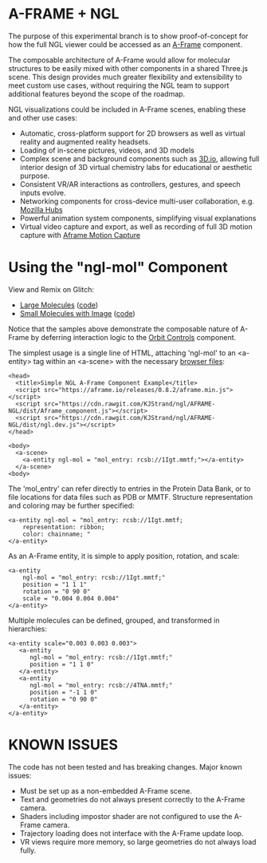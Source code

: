 
A-FRAME + NGL
================

The purpose of this experimental branch is to show proof-of-concept for how the full NGL viewer could be accessed as an [A-Frame](https://aframe.io/docs/0.8.0/introduction/#what-is-a-frame) component.

The composable architecture of A-Frame would allow for molecular structures to be easily mixed with other components in a shared Three.js scene. This design provides much greater flexibility and extensibility to meet custom use cases, without requiring the NGL team to support additional features beyond the scope of the roadmap.

NGL visualizations could be included in A-Frame scenes, enabling these and other use cases:

- Automatic, cross-platform support for 2D browsers as well as virtual reality and augmented reality headsets.
- Loading of in-scene pictures, videos, and 3D models
- Complex scene and background components such as [3D.io](https://3d.io/), allowing full interior design of 3D virtual chemistry labs for educational or aesthetic purpose.
- Consistent VR/AR interactions as controllers, gestures, and speech inputs evolve.
- Networking components for cross-device multi-user collaboration, e.g. [Mozilla Hubs](https://blog.mozvr.com/introducing-hubs-a-new-way-to-get-together-online/)
- Powerful animation system components, simplifying visual explanations 
- Virtual video capture and export, as well as recording of full 3D motion capture with [Aframe Motion Capture](https://github.com/dmarcos/aframe-motion-capture-components)

Using the "ngl-mol" Component
================

View and Remix on Glitch:
- [Large Molecules](https://a-ngl.glitch.me/) ([code](https://glitch.com/edit/#!/a-ngl))
- [Small Molecules with Image](https://amino-aframe.glitch.me/) ([code](https://glitch.com/edit/#!/amino-aframe))

Notice that the samples above demonstrate the composable nature of A-Frame by deferring interaction logic to the [Orbit Controls](https://www.npmjs.com/package/aframe-orbit-controls) component.

The simplest usage is a single line of HTML, attaching 'ngl-mol' to an \<a-entity> tag within an \<a-scene> with the necessary [browser files](https://github.com/KJStrand/ngl/tree/AFRAME-NGL/dist):

```
<head>
  <title>Simple NGL A-Frame Component Example</title>
  <script src="https://aframe.io/releases/0.8.2/aframe.min.js"></script>
  <script src="https://cdn.rawgit.com/KJStrand/ngl/AFRAME-NGL/dist/Aframe_component.js"></script>
  <script src="https://cdn.rawgit.com/KJStrand/ngl/AFRAME-NGL/dist/ngl.dev.js"></script>
</head>

<body>
  <a-scene>
    <a-entity ngl-mol = "mol_entry: rcsb://1Igt.mmtf;"></a-entity>
  </a-scene>
<body>
```

The 'mol\_entry' can refer directly to entries in the Protein Data Bank, or to file locations for data files such as PDB or MMTF. Structure representation and coloring may be further specified:

```
<a-entity ngl-mol = "mol_entry: rcsb://1Igt.mmtf;
    representation: ribbon;
    color: chainname; "
</a-entity>
```

As an A-Frame entity, it is simple to apply position, rotation, and scale:

```
<a-entity
    ngl-mol = "mol_entry: rcsb://1Igt.mmtf;"
    position = "1 1 1"
    rotation = "0 90 0"
    scale = "0.004 0.004 0.004"
</a-entity>
```

Multiple molecules can be defined, grouped, and transformed in hierarchies:

```
<a-entity scale="0.003 0.003 0.003">
   <a-entity
      ngl-mol = "mol_entry: rcsb://1Igt.mmtf;"
      position = "1 1 0"
   </a-entity>
   <a-entity
      ngl-mol = "mol_entry: rcsb://4TNA.mmtf;"
      position = "-1 1 0"
      rotation = "0 90 0"
   </a-entity>
</a-entity>
```

KNOWN ISSUES
================

The code has not been tested and has breaking changes.
Major known issues:
- Must be set up as a non-embedded A-Frame scene.
- Text and geometries do not always present correctly to the A-Frame camera.
- Shaders including impostor shader are not configured to use the A-Frame camera.
- Trajectory loading does not interface with the A-Frame update loop.
- VR views require more memory, so large geometries do not always load fully.

